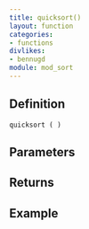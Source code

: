 ```yaml
---
title: quicksort()
layout: function
categories:
- functions
divlikes:
- bennugd
module: mod_sort
---
```


## Definition

    quicksort ( )

## Parameters

## Returns

## Example
